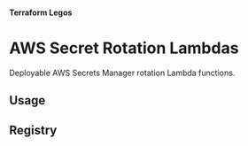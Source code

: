 #### Terraform Legos
# AWS Secret Rotation Lambdas
Deployable AWS Secrets Manager rotation Lambda functions.

## Usage

## Registry


